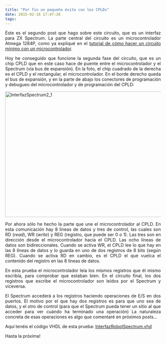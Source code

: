 ```yaml
---
title: "Por fin un pequeño éxito con los CPLDs"
date: 2015-02-16 17:47:28
tags: 
---
```

<p style="text-align: justify;">Éste es el segundo post que hago sobre este circuito, que es un interfaz para ZX Spectrum. La parte central del circuito es un microcontrolador Atmega 1284P, como ya expliqué en el <a title="Tutorial: Circuito con microcontrolador Avr" href="http://yombo.org/2014/10/tutorial-circuito-con-microcontrolador-avr/">tutorial de cómo hacer un circuito mínimo con un microcontrolador</a>.</p>
<p style="text-align: justify;">Hoy he conseguido que funcione la segunda fase del circuito, que es un chip CPLD que en este caso hace de puente entre el microcontrolador y el Spectrum (vía bus de expansión). En la foto, el chip cuadrado de la derecha es el CPLD y el rectangular, el microcontrolador. En el borde derecho queda el bus de expansión, y en la parte de abajo los conectores de programación y debugueo del microcontrolador y de programación del CPLD:</p>
<p style="text-align: justify;"><a href="http://yombo.org/wp-content/uploads/2015/02/InterfazSpectrum2_1.jpg"><img class="aligncenter size-large wp-image-1154" src="http://yombo.org/wp-content/uploads/2015/02/InterfazSpectrum2_1-1024x665.jpg" alt="InterfazSpectrum2_1" width="625" height="406" /></a></p>
<p style="text-align: justify;">Por ahora sólo he hecho la parte que une el microcontrolador al CPLD. En esta comunicación hay 8 líneas de datos y tres de control, las cuales son RD (<em>read</em>), WR (<em>write</em>) y REG (registro, que puede ser 0 o 1). Las tres son en dirección desde el microcontrolador hacia el CPLD. Las ocho líneas de datos son bidireccionales. Cuando se activa WR, el CPLD lee lo que hay en las 8 líneas de datos y lo guarda en uno de dos registros de 8 bits (según REG). Cuando se activa RD en cambio, es el CPLD el que vuelca el contenido del registro en las 8 líneas de datos.</p>
<p style="text-align: justify;">En esta prueba el microcontrolador leía los mismos registros que él mismo escribía, para comprobar que estaban bien. En el circuito final, los dos registros que escribe el microcontrolador son leídos por el Spectrum y viceversa.</p>
<p style="text-align: justify;">El Spectrum accederá a los registros haciendo operaciones de E/S en dos puertos. El motivo por el que hay dos registros es para que uno sea de datos, y el otro de control (para que el Spectrum pueda tener un sitio al que acceder para ver cuándo ha terminado una operación) La naturaleza concreta de esas operaciones es algo que comentaré en próximos posts...</p>
<p style="text-align: justify;">Aquí tenéis el código VHDL de esta prueba: <a href="http://yombo.org/wp-content/uploads/2015/02/InterfazRobotSpectrum.vhd_.zip">InterfazRobotSpectrum.vhd</a></p>
<p style="text-align: justify;">Hasta la próxima!</p>